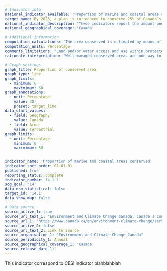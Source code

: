 ```yaml
---
# Indicator info
national_indicator_available: 'Proportion of marine and coastal areas conserved'
target_name: By 2025, a plan is introduced to conserve 25% of Canada’s oceans, working towards 30% by 2030
national_indicator_description: "These indicators report the amount and proportion of Canada's terrestrial (land and freshwater) and marine area that is conserved. (ECCC)"
national_geographical_coverage: 'Canada'

# Additional information
computation_calculations: 'The area conserved is estimated by means of a geographical analysis based on reported boundaries, accounting for overlaps.'
computation_units: Percentage
comments_limitations: "Land and/or water access and use within protected areas are controlled primarily for the purpose of conserving nature (for example, a park, a conservation area or a wildlife reserve). Other effective area-based conservation measures are also managed over the long term in ways that result in the effective conservation of biodiversity. However, they might have been established for other purposes. Comparisons with previous reports should be made with caution, as data quality and completeness continue to improve. Privately protected land and other effective area-based conservation measures contribute to achievement of Canada's targets, but many are not yet captured within the database. (ECCC)"
rationale_interpretation: "Well-managed conserved areas are one way to protect wild species and their habitats for present and future generations. Habitat conservation is a measure of human response to the loss of biodiversity and natural habitat. As the area conserved in Canada increases, more lands and waters are withdrawn from direct human development stresses, thereby contributing to biodiversity conservation and improving the health of ecosystems. In turn, healthy ecosystems provide benefits such as clean water, mitigation of climate change, pollination and improved human health. (ECCC)"

# Graph settings
graph_title: Proportion of conserved area
graph_type: line
graph_limits:
  - minimum: 0
    maximimum: 50
graph_annotations:
  - unit: Percentage
    value: 30
    preset: target_line
data_start_values:
  - field: Geography
    value: Canada
  - field: Area
    value: Terrestrial
graph_limits:
  - unit: Percentage
    minimum: 0
    maximimum: 50


indicator_name: 'Proportion of marine and coastal areas conserved'
indicator_sort_order: 01-01-01
published: true
reporting_status: complete
indicator_number: 14.1.1
sdg_goal: '14'
data_non_statistical: false
target_id: '14.1'
data_show_map: false

# Data source
source_active_1: true
source_url_text_1: "Environment and Climate Change Canada. Canada's conserved areas, Canadian Environmental Sustainability Indicators"
source_url_1: 'https://www.canada.ca/en/environment-climate-change/services/environmental-indicators/conserved-areas.html'
source_active_2: false
source_url_text_2: Link to Source
source_organisation_1: "Environment and Climate Change Canada"
source_periodicity_1: Annual
source_geographical_coverage_1: 'Canada'
source_release_date_1: 
---
```

This indicator correspond to CESI indicator blahblahblah
